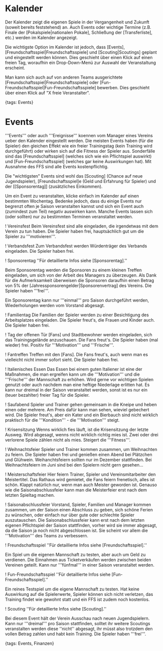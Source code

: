 # Kalender

Der Kalender zeigt die eigenen Spiele in der Vergangenheit und Zukunft (soweit bereits feststehend) an. Auch Events oder wichtige Termine (z.B. Finale der [Pokalspiele|nationalen Pokale], Schließung der [Transferliste], etc.) werden im Kalender angezeigt.

Die wichtigste Option im Kalender ist jedoch, dass [Events], [Freundschaftsspiel|Freundschaftsspiele] und [Scouting|Scoutings] geplant und eingestellt werden können. Dies geschieht über einen Klick auf einen freien Tag, woraufhin ein Drop-Down-Menü zur Auswahl der Veranstaltung erscheint.

Man kann sich auch auf von anderen Teams ausgerichtete [Freundschaftsspiel|Freundschaftsspiele] oder [Fun-Freundschaftsspiel|Fun-Freundschaftsspiele] bewerben. Dies geschieht über einen Klick auf "X freie Veranstalter".

{tags: Events}

# Events

'''Events''' oder auch '''Ereignisse''' koennen vom Manager eines Vereins ueber den Kalender eingestellt werden. Die meisten Events haben (für die Spieler) den gleichen Effekt wie ein freier Trainingstag (kein Training wird durchgeführt) oder wirken sich auf die Fitness der Spieler aus. Sonderfälle sind das [Freundschaftsspiel] (welches sich wie ein Pflichtspiel auswirkt) und [Fun-Freundschaftsspiel] (welches gar keine Auswirkungen hat). Mit Ausnahme des FFS sind alle Events kostenpflichtig. 

Die "wichtigsten" Events sind wohl das [Scouting] (Chance auf neue Jugendspieler), [Freundschaftsspiel]e (Geld und Erfahrung für Spieler) und der [[Sponsorentag]] (zusätzliches Einkommen). 

Um ein Event zu veranstalten, klicke einfach im Kalender auf einen bestimmten Wochentag. Bedenke jedoch, dass du einige Events nur begrenzt often je Saison veranstalten kannst und sich ein Event auch (zumindest zum Teil) negativ auswirken kann. Manche Events lassen sich (oder sollten) nur zu bestimmten Terminen veranstaltet werden.

! Vereinsfest
Beim Vereinsfest sind alle eingeladen, die irgendetwas mit dem Verein zu tun haben. Die Spieler haben frei, hauptsächlich gut um die Spieler zu '''motivieren'''.

! Verbandsfest
Zum Verbandsfest werden Würdenträger des Verbands eingeladen. Die Spieler haben frei. 


! Sponsorentag
''Für detaillierte Infos siehe [Sponsorentag].''

Beim Sponsorentag werden die Sponsoren zu einem kleinen Treffen eingeladen, um sich von der Arbeit des Managers zu überzeugen. Als Dank für die Aufmerksamkeit überweisen die Sponsoren daraufhin einen Betrag von 5% der [Jahressponsorengelder|Sponsorenvertrag] des Vereins. Die Spieler haben '''frei'''.

Ein Sponsorentag kann nur '''einmal''' pro Saison durchgeführt werden, Wiederholungen werden vom Vorstand abgesagt. 



! Familientag
Die Familien der Spieler werden zu einer Besichtigung des Arbeitsplatzes eingeladen. Die Spieler freut's, die Frauen und Kinder auch. Die Spieler haben frei. 

! Tag der offenen Tür
[Fans] und Stadtbewohner werden eingeladen, sich das Trainingsgelände anzuschauen. Die Fans freut's. Die Spieler haben (mal wieder) frei. Positiv für '''Motivation''' und '''Frische'''.

! Fantreffen
Treffen mit den [Fans]. Die Fans freut's, auch wenn man es vielleicht nicht immer sofort sieht. Die Spieler haben frei.

! Italienisches Essen
Das Essen bei einem guten Italiener ist eine der Maßnahmen, die man ergreifen kann um die '''Motivation''' und die '''Frische''' der Mannschaft zu erhöhen. Wird gerne vor wichtigen Spielen genutzt oder auch nachdem man eine heftige Niederlage erlitten hat. Es kann nur dreimal in der Saison veranstaltet werden, sonst ist es nur ein (teuer bezahlter) freier Tag für die Spieler.

! Saufabend
Spieler und Trainer gehen gemeinsam in die Kneipe und heben einen oder mehrere. Am Preis dafür kann man sehen, wieviel gebechert wird. Die Spieler freut's, aber ein Kater und ein Bierbauch sind nicht wirklich praktisch für die '''Kondition''' - die '''Motivation''' steigt. 

! Krisensitzung
Wenns wirklich fies läuft, ist die Krisensitzung der letzte Ausweg. Wird abgesagt, wenns nicht wirklich richtig mies ist. Zwei oder drei verlorene Spiele zählen nicht als mies. Steigert die '''Fitness'''. 

! Weihnachtsfeier
Spieler und Trainer kommen zusammen, um Weihnachten zu feiern. Die Spieler haben frei und genießen einen Abend bei Plätzchen und Glühwein. Weihanchtsfeiern sollten nur im Dezember stattfinden. Bei Weihnachtsfeiern im Juni sind bei den Spielern nicht gern gesehen...

! Meisterschaftsfeier
Hier feiern Trainer, Spieler und Vereinsmitarbeiter den Meistertitel. Das Rathaus wird gemietet, die Fans feiern frenetisch, alles ist schön. Klappt natürlich nur, wenn man auch Meister geworden ist. Genauso wie die Saisonabschlussfeier kann man die Meisterfeier erst nach dem letzten Spieltag machen. 

! Saisonabschlussfeier
Vorstand, Spieler, Familien und Manager kommen zusammen, um der Saison einen Abschluss zu geben, sich schöne Ferien zu wünschen, oder einfach nur über gute oder schlechte Spieler auszutauschen. Die Saisonabschlussfeier kann erst nach dem letzten eigenen Pflichtspiel der Saison stattfinden, vorher wird sie immer abgesagt, da die Saison ja noch nicht abgeschlossen ist. Sie scheint vor allem die '''Motivation''' des Teams zu verbessern.

! Freundschaftsspiel
''Für detaillierte Infos siehe [Freundschaftsspiel].''

Ein Spiel um die eigenen Mannschaft zu testen, aber auch um Geld zu verdienen. Die Einnahmen aus Ticketverkäufen werden zwischen beiden Vereinen geteilt. Kann nur '''fünfmal''' in einer Saison veranstaltet werden. 

! Fun-Freundschaftsspiel
''Für detaillierte Infos siehe [Fun-Freundschaftsspiel].''

Ein reines Testspiel um die eigene Mannschaft zu testen. Hat keine Auswirkung auf die Spielerwerte, Spieler können sich nicht verletzen, das Training findet wie gewohnt statt und ein FFS ist zudem noch kostenlos. 

! Scouting
''Für detaillierte Infos siehe [Scouting].''

Bei diesem Event hält der Verein Ausschau nach neuen Jugendspielern. Kann nur '''dreimal''' pro Saison stattfinden, solltet ihr weitere Scoutings veranstalten werden diese ''nicht'' abgesagt, ihr müsst also trotzdem den vollen Betrag zahlen und habt kein Training. Die Spieler haben '''frei'''. 

{tags: Events, Finanzen}
